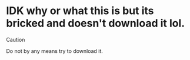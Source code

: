 # IDK why or what this is but its bricked and doesn't download it lol.
> [!CAUTION]
> Do not by any means try to download it.
